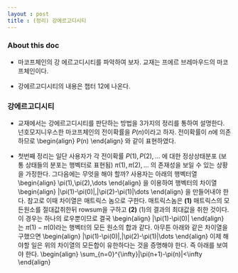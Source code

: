 ```yaml
---
layout : post 
title : (정리) 강에르고디시티 
---
```


### About this doc

- 마코프체인의 강 에르고디시티를 파악하여 보자. 교재는 프에르 브레마우드의 마코프체인이다. 

- 강에르고디시티의 내용은 챕터 12에 나온다.  

### 강에르고디시티 

- 교재에서는 강에르고디시티를 판단하는 방법을 3가지의 정리를 통하여 설명한다. 넌호모지니우스한 마코프체인의 전이확률을 $P(n)$이라고 하자. 전이확률이 $n$에 의존하므로 
\begin{align}
P(n)
\end{align}
와 같이 표현하였다. 

- 첫번째 정리는 일단 사용자가 각 전이확률 $P(1),P(2),\dots$ 에 대한 정상상태분포 (보통 상태들의 분포는 행벡터로 표현됨) $\pi(1),\pi(2),\dots$ 의 존재성을 보일 수 있는 상황을 가정한다. 그다음에는 무엇을 해야 할까? 사용자는 아래의 행벡터열 
\begin{align}
\pi(1),\pi(2),\dots
\end{align}
을 이용하여 행벡터의 차이열 
\begin{align}
\|\pi(1)-\pi(0)\|,\|\pi(2)-\pi(1)\|\dots
\end{align}
을 만들어내야 한다. 참고로 이때 차이열은 매트릭스 놈으로 구한다. 매트릭스놈은 **(1)** 매트릭스의 모든원소를 절대값취한뒤 rowsum을 구하고 **(2)** (1)의 결과의 최대값을 취한 것이다. 이 경우는 하나의 로우뿐이므로 결국 
\begin{align}
\|\pi(1)-\pi(0)\|
\end{align}
는 $\pi(1)-\pi(0)$라는 행벡터의 모든 원소의 합과 같다. 아무튼 아래와 같은 차이열을 구했으면 
\begin{align}
\|\pi(1)-\pi(0)\|,\|\pi(2)-\pi(1)\|\dots
\end{align}
이제 해야할 일은 위의 차이열의 모든합이 유한하다는 것을 증명해야 한다. 즉 아래를 보여야 한다. 
\begin{align}
\sum_{n=0}^{\infty}\|\pi(n+1)-\pi(n)\|<\infty
\end{align}
